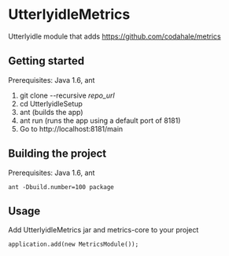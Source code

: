 UtterlyidleMetrics
================

Utterlyidle module that adds https://github.com/codahale/metrics

Getting started
--------

Prerequisites: Java 1.6, ant

1.  git clone --recursive _repo_url_
2.  cd UtterlyidleSetup
3.  ant (builds the app)
4.  ant run (runs the app using a default port of 8181)
5.  Go to http://localhost:8181/main


Building the project
--------

Prerequisites: Java 1.6, ant

`ant -Dbuild.number=100 package`


Usage
--------

Add UtterlyidleMetrics jar and metrics-core to your project

`application.add(new MetricsModule());`


